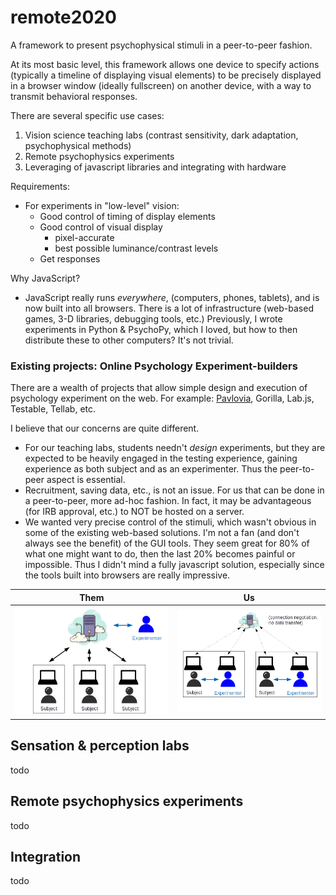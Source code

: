 # remote2020
A framework to present psychophysical stimuli in a peer-to-peer fashion.

At its most basic level, this framework allows one device to specify actions (typically a timeline of displaying visual elements) to be precisely displayed in a browser window (ideally fullscreen) on another device, with a way to transmit behavioral responses.

There are several specific use cases:

1. Vision science teaching labs (contrast sensitivity, dark adaptation, psychophysical methods)
1. Remote psychophysics experiments
1. Leveraging of javascript libraries and integrating with hardware

Requirements:
- For experiments in "low-level" vision:
  - Good control of timing of display elements
  - Good control of visual display
    - pixel-accurate
    - best possible luminance/contrast levels
  - Get responses

Why JavaScript?
- JavaScript really runs *everywhere*, (computers, phones, tablets), and is now built into all browsers. There is a lot of infrastructure (web-based games, 3-D libraries, debugging tools, etc.) Previously, I wrote experiments in Python & PsychoPy, which I loved, but how to then distribute these to other computers? It's not trivial.

### Existing projects: Online Psychology Experiment-builders

There are a wealth of projects that allow simple design and execution of psychology experiment on the web. For example: [Pavlovia](http://pavlovia.org), Gorilla, Lab.js, Testable, Tellab, etc.

I believe that our concerns are quite different.
- For our teaching labs, students needn't *design* experiments, but they are expected to be heavily engaged in the testing experience, gaining experience as both subject and as an experimenter. Thus the peer-to-peer aspect is essential.
- Recruitment, saving data, etc., is not an issue. For us that can be done in a peer-to-peer, more ad-hoc fashion. In fact, it may be advantageous (for IRB approval, etc.) to NOT be hosted on a server.
- We wanted very precise control of the stimuli, which wasn't obvious in some of the existing web-based solutions. I'm not a fan (and don't always see the benefit) of the GUI tools. They seem great for 80% of what one might want to do, then the last 20% becomes painful or impossible. Thus I didn't mind a fully javascript solution, especially since the tools built into browsers are really impressive. 


| Them  | Us |
| ------------- | ------------- |
| <img src="doc/clouds_openloop.png?raw=true"></img>  | <img src="doc/pairs.png?raw=true"></img>  |

## Sensation & perception labs

todo

## Remote psychophysics experiments

todo

## Integration

todo
